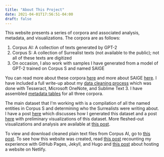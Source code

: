 ```yaml
---
title: "About This Project"
date: 2021-04-01T17:56:51-04:00
draft: false
---
```


This website presents a series of corpora and associated analysis, metadata, and visualizations. The corpora are as follows:
1. Corpus AI: A collection of texts generated by GPT-2
2. Corpus S: A collection of Surrealist texts (not available to the public); not all of these texts are digitized
3. On occasion, I also work with samples I have generated from a model of GPT-2 trained on Corpus S and named SAIGE

You can read more about these corpora [here](https://cm21.netlify.app/post/week2/) and more about SAIGE [here](https://saige.netlify.app/). I have included a full write-up about my [data cleaning process](https://cm21.netlify.app/post/week3/) which was done with Tesseract, Microsoft OneNote, and Sublime Text 3. I have assembled [metadata tables](https://cm21.netlify.app/post/week13/) for all three corpora.

The main dataset that I'm working with is a compilation of all the named entities in Corpus S and determining who the Surrealists were writing about. I have a post [here](https://cm21.netlify.app/post/week4/) which discusses how I generated this dataset and a post [here](https://cm21.netlify.app/post/week6/) with preliminary visualizations of this dataset. More fleshed-out visualizations and analysis are available at [this post](https://cm21.netlify.app/post/week14/).

To view and download cleaned plain text files from Corpus AI, go to [this post](https://cm21.netlify.app/post/week12/). To see how this website was created, read [this post](https://cm21.netlify.app/post/week8/) recounting my experience with GitHub Pages, Jekyll, and Hugo and [this post](https://cm21.netlify.app/post/week10/) about hosting a website on Netlify.
